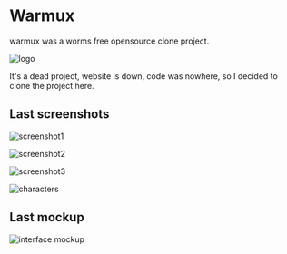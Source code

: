 # Warmux

warmux was a worms free opensource clone project.

![logo](https://raw.githubusercontent.com/yeKcim/warmux/master/logo.png)

It's a dead project, website is down, code was nowhere, so I decided to clone the project here.

## Last screenshots

![screenshot1](https://raw.githubusercontent.com/yeKcim/warmux/master/screenshots/warmux_end__A.png)

![screenshot2](https://raw.githubusercontent.com/yeKcim/warmux/master/screenshots/warmux_end__B.png)

![screenshot3](https://raw.githubusercontent.com/yeKcim/warmux/master/screenshots/warmux11.01.png)

![characters](https://raw.githubusercontent.com/yeKcim/warmux/master/screenshots/warmux%2011.04%20characters.png)

## Last mockup

![interface mockup](https://raw.githubusercontent.com/yeKcim/warmux/master/screenshots/warmux11.01.png)
